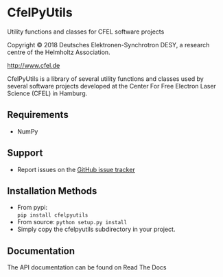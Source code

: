 CfelPyUtils
===========

Utility functions and classes for CFEL software projects

Copyright © 2018 Deutsches Elektronen-Synchrotron DESY,
                 a research centre of the Helmholtz Association.

<http://www.cfel.de>

CfelPyUtils is a library of several utility functions and classes used
by several software projects developed at the Center For Free Electron
Laser Science (CFEL) in Hamburg.

Requirements
------------

  * NumPy

Support
-------
  
  * Report issues on the [GitHub issue tracker](https://github.com/ondateam/cfelpyutils/issues)


Installation Methods
--------------------

  * From pypi:  
        `pip install cfelpyutils`
  * From source:
        `python setup.py install`
  * Simply copy the cfelpyutils subdirectory in your project. 

Documentation
-------------

The API documentation can be found on Read The Docs